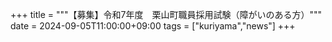 +++
title = """【募集】令和7年度　栗山町職員採用試験（障がいのある方）"""
date = 2024-09-05T11:00:00+09:00
tags = ["kuriyama","news"]
+++

